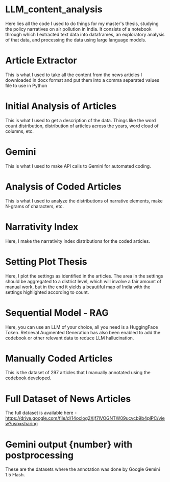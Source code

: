 # LLM_content_analysis
Here lies all the code I used to do things for my master's thesis, studying the policy narratives on air pollution in India. It consists of a notebook through which I extracted text data into dataframes, an exploratory analysis of that data, and processing the data using large language models.

# Article Extractor 
This is what I used to take all the content from the news articles I downloaded in docx format and put them into a comma separated values file to use in Python

# Initial Analysis of Articles
This is what I used to get a description of the data. Things like the word count distribution, distribution of articles across the years, word cloud of columns, etc.

# Gemini
This is what I used to make API calls to Gemini for automated coding.

# Analysis of Coded Articles
This is what I used to analyze the distributions of narrative elements, make N-grams of characters, etc.

# Narrativity Index
Here, I make the narrativity index distributions for the coded articles.

# Setting Plot Thesis
Here, I plot the settings as identified in the articles. The area in the settings should be aggregated to a district level, which will involve a fair amount of manual work, but in the end it yields a beautiful map of India with the settings highlighted according to count.

# Sequential Model - RAG
Here, you can use an LLM of your choice, all you need is a HuggingFace Token. Retrieval Augmented Generation has also been enabled to add the codebook or other relevant data to reduce LLM hallucination.

# Manually Coded Articles
This is the dataset of 297 articles that I manually annotated using the codebook developed.

# Full Dataset of News Articles
The full dataset is available here - https://drive.google.com/file/d/14oclog2Xjf7lVOGNTW09ucvcb9b4plPC/view?usp=sharing

# Gemini output {number} with postprocessing
These are the datasets where the annotation was done by Google Gemini 1.5 Flash.
